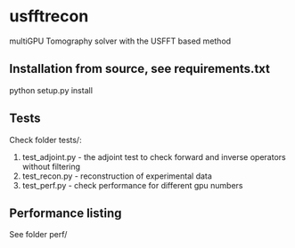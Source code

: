# usfftrecon
multiGPU Tomography solver with the USFFT based method

## Installation from source, see requirements.txt
python setup.py install


## 

## Tests
Check folder tests/:

1) test_adjoint.py - the adjoint test to check forward and inverse operators without filtering
2) test_recon.py - reconstruction of experimental data 
3) test_perf.py - check performance for different gpu numbers


## Performance listing
See folder perf/
